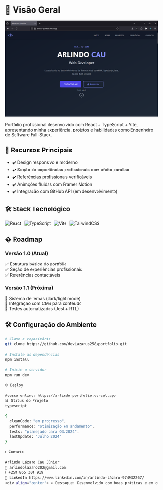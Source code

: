 # 📌 Visão Geral

![Screenshot da Tela Inicial](./screenshot.png) <!-- Adicione o caminho correto para sua imagem -->

Portfólio profissional desenvolvido com React + TypeScript + Vite, apresentando minha experiência, projetos e habilidades como Engenheiro de Software Full-Stack.

## 🚀 Recursos Principais
- ✔️ Design responsivo e moderno  
- ✔️ Seção de experiências profissionais com efeito parallax  
- ✔️ Referências profissionais verificáveis  
- ✔️ Animções fluidas com Framer Motion  
- ✔️ Integração com GitHub API (em desenvolvimento)  

## 🛠️ Stack Tecnológico
<div style="display: flex; gap: 10px; margin: 15px 0;">
  <img src="https://img.shields.io/badge/React-20232A?style=for-the-badge&logo=react" alt="React">
  <img src="https://img.shields.io/badge/TypeScript-3178C6?style=for-the-badge&logo=typescript" alt="TypeScript">
  <img src="https://img.shields.io/badge/Vite-646CFF?style=for-the-badge&logo=vite" alt="Vite">
  <img src="https://img.shields.io/badge/Tailwind_CSS-38B2AC?style=for-the-badge&logo=tailwind-css" alt="TailwindCSS">
</div>

## � Roadmap

### Versão 1.0 (Atual)
✅ Estrutura básica do portfólio  
✅ Seção de experiências profissionais  
✅ Referências contactáveis  

### Versão 1.1 (Próxima)
🔲 Sistema de temas (dark/light mode)  
🔲 Integração com CMS para conteúdo  
🔲 Testes automatizados (Jest + RTL)  

## 🛠️ Configuração do Ambiente

```bash
# Clone o repositório
git clone https://github.com/devLazarus258/portfolio.git

# Instale as dependências
npm install

# Inicie o servidor
npm run dev

🌐 Deploy

Acesse online: https://arlindo-portfolio.vercel.app
📊 Status do Projeto
typescript

{
  cleanCode: "em progresso", 
  performance: "otimização em andamento",
  tests: "planejado para Q3/2024",
  lastUpdate: "Julho 2024"
}

📞 Contato

Arlindo Lázaro Cau Júnior
📧 arlindolazaro202@gmail.com
📞 +258 865 304 919
🔗 LinkedIn https://www.linkedin.com/in/arlindo-lázaro-974932267/
<div align="center"> ⭐ Destaque: Desenvolvido com boas práticas e em constante evolução profissional. </div> ```
